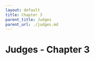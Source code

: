 ```yaml
---
layout: default
title: Chapter 3
parent_title: Judges
parent_url: ./judges.md
---
```


# Judges - Chapter 3
